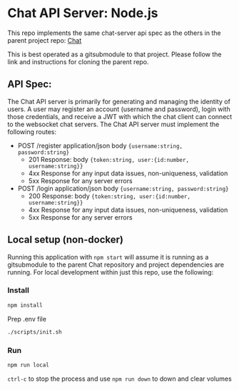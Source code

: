 # Chat API Server: Node.js

This repo implements the same chat-server api spec as the others in the parent project repo: [Chat](https://github.com/MikeJeffers/chat)

This is best operated as a gitsubmodule to that project.  Please follow the link and instructions for cloning the parent repo.

## API Spec:
The Chat API server is primarily for generating and managing the identity of users.
A user may register an account (username and password), login with those credentials, and receive a JWT with which the chat client can connect to the websocket chat servers.
The Chat API server must implement the following routes:
 - POST /register application/json body `{username:string, password:string}`
   - 201 Response: body `{token:string, user:{id:number, username:string}}`
   - 4xx Response for any input data issues, non-uniqueness, validation
   - 5xx Response for any server errors
 - POST /login application/json body `{username:string, password:string}`
   - 200 Response: body `{token:string, user:{id:number, username:string}}`
   - 4xx Response for any input data issues, non-uniqueness, validation
   - 5xx Response for any server errors


## Local setup (non-docker)
Running this application with `npm start` will assume it is running as a gitsubmodule to the parent Chat repository and project dependencies are running.  For local development within just this repo, use the following:

### Install
```sh
npm install
```
Prep .env file
```sh
./scripts/init.sh
```
### Run
```sh
npm run local
```
`ctrl-c` to stop the process and use `npm run down` to down and clear volumes